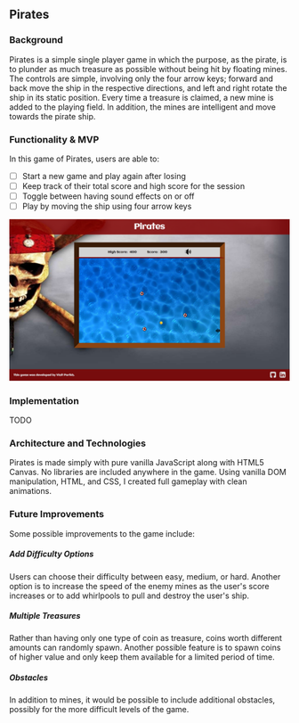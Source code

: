 ## Pirates

### Background

Pirates is a simple single player game in which the purpose, as the pirate, is to plunder as much treasure as possible without being hit by floating mines. The controls are simple, involving only the four arrow keys; forward and back move the ship in the respective directions, and left and right rotate the ship in its static position. Every time a treasure is claimed, a new mine is added to the playing field. In addition, the mines are intelligent and move towards the pirate ship.

### Functionality & MVP

In this game of Pirates, users are able to:

- [ ] Start a new game and play again after losing
- [ ] Keep track of their total score and high score for the session
- [ ] Toggle between having sound effects on or off
- [ ] Play by moving the ship using four arrow keys

![landing](./assets/screenshots/landing.png)

### Implementation

TODO

### Architecture and Technologies

Pirates is made simply with pure vanilla JavaScript along with HTML5 Canvas. No libraries are included anywhere in the game. Using vanilla DOM manipulation, HTML, and CSS, I created full gameplay with clean animations.

### Future Improvements

Some possible improvements to the game include:

##### Add Difficulty Options

Users can choose their difficulty between easy, medium, or hard. Another option is to increase the speed of the enemy mines as the user's score increases or to add whirlpools to pull and destroy the user's ship.

##### Multiple Treasures

Rather than having only one type of coin as treasure, coins worth different amounts can randomly spawn. Another possible feature is to spawn coins of higher value and only keep them available for a limited period of time.

##### Obstacles

In addition to mines, it would be possible to include additional obstacles, possibly for the more difficult levels of the game.
